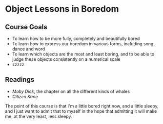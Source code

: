 # Object Lessons in Boredom 
## Course Goals  
- To learn how to be more fully, completely and beautifully bored 
- To learn how to express our boredom in various forms, including song, dance and word
- To learn which objects are the most and least boring, and to be able to judge these objects consistently on a numerical scale
- zzzzz  
## Readings  
- *Moby Dick*, the chapter on all the different kinds of whales  
- *Citizen Kane*  

The point of this course is that I'm a little bored right now, and a little sleepy, and I just want to admit that to myself in the hope that admitting it will make me, at the very least, less sleepy. 